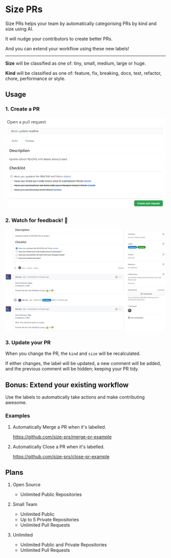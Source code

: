 # Size PRs

Size PRs helps your team by automatically categorising PRs by kind and size using AI.

It will nudge your contributors to create better PRs.

And you can extend your workflow using these new labels!

---

**Size** will be classified as one of:
tiny, small, medium, large or huge.

**Kind** will be classified as one of: feature, fix, breaking, docs, test, refactor, chore, performance or style.

## Usage

### 1. Create a PR

  ![](assets/create-pr.png)

### 2. Watch for feedback! :tada:

![](assets/submitted-pr.png)

### 3. Update your PR

When you change the PR, the `kind` and `size` will be recalculated.

If either changes, the label will be updated, a new comment will be added, and the previous comment will be hidden; keeping your PR tidy.

## Bonus: Extend your existing workflow

Use the labels to automatically take actions and make contributing awesome.

###  Examples

1. Automatically Merge a PR when it's labelled.

    https://github.com/size-prs/merge-pr-example

1. Automatically Close a PR when it's labelled.

    https://github.com/size-prs/close-pr-example

## Plans

1. Open Source

    - Unlimited Public Repositories

1. Small Team

    - Unlimited Public
    - Up to 5 Private Repositories
    - Unlimited Pull Requests

1. Unlimited

    - Unlimited Public and Private Repositories
    - Unlimited Pull Requests
